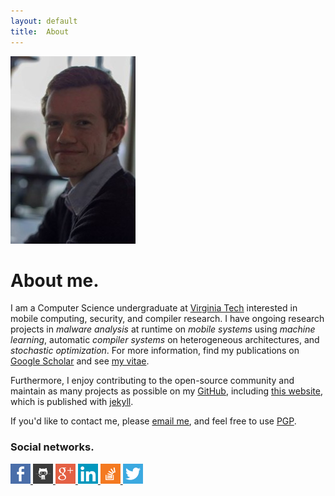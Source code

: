 ```yaml
---
layout: default
title:  About
---
```


[![me](/images/me.jpg)](/images/me-large.jpg)

# About me.
I am a Computer Science undergraduate at [Virginia Tech][scholar]
interested in mobile computing, security, and compiler research.
I have ongoing research projects in
_malware analysis_ at runtime on _mobile systems_ using _machine learning_,
automatic _compiler systems_ on heterogeneous architectures,
and  _stochastic optimization_.
For more information, find my publications on
[Google Scholar][scholar] and see [my vitae][cv].

Furthermore, I enjoy contributing to the open-source community
and maintain as many projects as possible on my
[GitHub][github], including [this website][website],
which is published with [jekyll][jekyll].

If you'd like to contact me, please [email me][email],
and feel free to use [PGP][pgp].

### Social networks.

<div class="footer-widget-container">
  <a href="https://www.facebook.com/bdamos" target="_blank" title="Facebook">
    <img src="/images/social/facebook.png" width="32" height="32">
  </a>
  <a href="http://github.com/bamos" target="_blank" title="GitHub">
    <img src="/images/social/github.png" width="32" height="32">
  </a>
  <a href="https://plus.google.com/u/0/+BrandonAmos/"
      target="_blank" title="Google+">
    <img src="/images/social/googleplus.png" width="32" height="32">
  </a>
  <a href="http://www.linkedin.com/profile/view?id=165493965"
      target="_blank" title="LinkedIn">
    <img src="/images/social/linkedin.png" width="32" height="32">
  </a>
  <a href="http://stackexchange.com/users/1318112/highphi"
      target="_blank" title="StackExchange">
    <img src="/images/social/stackoverflow.png" width="32" height="32">
  </a>
  <a href="https://twitter.com/brandondamos" target="_blank" title="Twitter">
    <img src="/images/social/twitter.png" width="32" height="32">
  </a>
</div>
  
[vt]: http://www.cs.vt.edu
[scholar]: http://scholar.google.com/citations?user=CZwrwHAAAAAJ
[cv]: ../cv
[github]: http://github.com/bamos
[website]: https://github.com/bamos/bamos.github.io
[jekyll]: http://jekyllrb.com
[email]: http://www.google.com/recaptcha/mailhide/d?k=01isoY3JTKYdPXHqmBRjYYYA==&c=bzTg1_QbUW16izbfjdRV4w==
[pgp]: ../pgp
